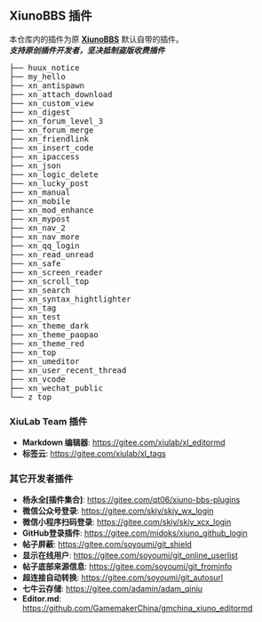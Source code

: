 XiunoBBS 插件
---
本仓库内的插件为原 **[XiunoBBS](https://gitee.com/xiulab/xiunobbs/tree/xiuno/plugin)** 默认自带的插件。   
***支持原创插件开发者，坚决抵制盗版收费插件***
<pre>
├── huux_notice
├── my_hello
├── xn_antispawn
├── xn_attach_download
├── xn_custom_view
├── xn_digest
├── xn_forum_level_3
├── xn_forum_merge
├── xn_friendlink
├── xn_insert_code
├── xn_ipaccess
├── xn_json
├── xn_logic_delete
├── xn_lucky_post
├── xn_manual
├── xn_mobile
├── xn_mod_enhance
├── xn_mypost
├── xn_nav_2
├── xn_nav_more
├── xn_qq_login
├── xn_read_unread
├── xn_safe
├── xn_screen_reader
├── xn_scroll_top
├── xn_search
├── xn_syntax_hightlighter
├── xn_tag
├── xn_test
├── xn_theme_dark
├── xn_theme_paopao
├── xn_theme_red
├── xn_top
├── xn_umeditor
├── xn_user_recent_thread
├── xn_vcode
├── xn_wechat_public
└── z_top
</pre>

### XiuLab Team 插件
- **Markdown 编辑器**: https://gitee.com/xiulab/xl_editormd
- **标签云**: https://gitee.com/xiulab/xl_tags

### 其它开发者插件
- **杨永全[插件集合]**: https://gitee.com/qt06/xiuno-bbs-plugins
- **微信公众号登录**: https://gitee.com/skiy/skiy_wx_login
- **微信小程序扫码登录**: https://gitee.com/skiy/skiy_xcx_login
- **GitHub登录插件**: https://gitee.com/midoks/xiuno_github_login
- **帖子屏蔽**: https://gitee.com/soyoumi/git_shield
- **显示在线用户**: https://gitee.com/soyoumi/git_online_userlist
- **帖子底部来源信息**: https://gitee.com/soyoumi/git_frominfo
- **超连接自动转换**: https://gitee.com/soyoumi/git_autosurl
- **七牛云存储**: https://gitee.com/adamin/adam_qiniu
- **Editor.md**: https://github.com/GamemakerChina/gmchina_xiuno_editormd

 
